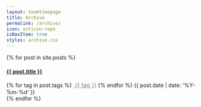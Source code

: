 ```yaml
---
layout: teamtimepage
title: Archive
permalink: /archive/
icon: octicon-repo
isNavItem: true
styles: archive.css
---
```


<section id="cd-timeline" class="cd-container">
{% for post in site.posts  %}
    <div class="cd-timeline-block" id="{{ post.date | date: '%Y-%m-%d' }}">
        <div class="cd-timeline-img cd-picture">
        </div>
        <div class="cd-timeline-content">
            <a href="{{ post.url | prepend: site.baseurl | prepend: site.url }}">
            <h4>{{ post.title }}</h4></a>
            {% for tag in post.tags %}
            <a href="{{ site.baseurl | prepend: site.url }}/tags/#{{ tag }}" style="font-size:15px;color:gray;"><span class="octicon octicon-tag" ></span>&nbsp;{{ tag }}</a>
            {% endfor %}
            <span class="cd-date">{{ post.date | date: '%Y-%m-%d' }}</span>
        </div>
    </div>
{% endfor %}
</section>
